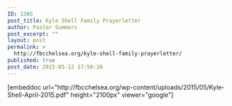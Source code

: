 ```yaml
---
ID: 1385
post_title: Kyle Shell Family Prayerletter
author: Pastor Summers
post_excerpt: ""
layout: post
permalink: >
  http://fbcchelsea.org/kyle-shell-family-prayerletter/
published: true
post_date: 2015-05-12 17:56:16
---
```

<p>[embeddoc url="http://fbcchelsea.org/wp-content/uploads/2015/05/Kyle-Shell-April-2015.pdf" height="2100px" viewer="google"]</p>